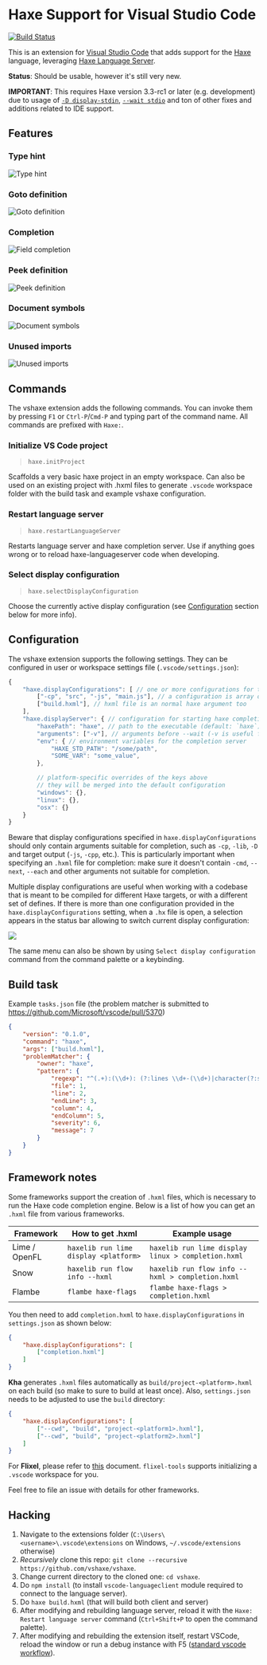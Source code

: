 # Haxe Support for Visual Studio Code

[![Build Status](https://travis-ci.org/vshaxe/vshaxe.svg?branch=master)](https://travis-ci.org/vshaxe/vshaxe)

This is an extension for [Visual Studio Code](https://code.visualstudio.com) that adds support for the [Haxe](http://haxe.org/) language,
leveraging [Haxe Language Server](https://github.com/vshaxe/haxe-languageserver).

**Status**: Should be usable, however it's still very new.

**IMPORTANT**: This requires Haxe version 3.3-rc1 or later (e.g. development) due to usage of [`-D display-stdin`](https://github.com/HaxeFoundation/haxe/pull/5120),
[`--wait stdio`](https://github.com/HaxeFoundation/haxe/pull/5188) and ton of other fixes and additions related to IDE support.

## Features

### Type hint
![Type hint](images/type.png)

### Goto definition
![Goto definition](images/position.png)

### Completion
![Field completion](images/field.png)

### Peek definition
![Peek definition](images/peek.png)

### Document symbols
![Document symbols](images/symbols.png)

### Unused imports
![Unused imports](images/unusedimport.png)

## Commands

The vshaxe extension adds the following commands. You can invoke them by pressing `F1` or `Ctrl-P`/`Cmd-P` and
typing part of the command name. All commands are prefixed with `Haxe:`.

### Initialize VS Code project

> `haxe.initProject`

Scaffolds a very basic haxe project in an empty workspace. Can also be used on an existing project with .hxml files
to generate `.vscode` workspace folder with the build task and example vshaxe configuration.

### Restart language server

> `haxe.restartLanguageServer`

Restarts language server and haxe completion server. Use if anything goes wrong or to reload haxe-languageserver code
when developing.

### Select display configuration

> `haxe.selectDisplayConfiguration`

Choose the currently active display configuration (see [Configuration](#configuration) section below for more info).

## Configuration

The vshaxe extension supports the following settings. They can be configured in user or workspace settings file (`.vscode/settings.json`):

```js
{
    "haxe.displayConfigurations": [ // one or more configurations for the haxe completion server 
        ["-cp", "src", "-js", "main.js"], // a configuration is array of arguments passed to the completion server
        ["build.hxml"], // hxml file is an normal haxe argument too
    ],
    "haxe.displayServer": { // configuration for starting haxe completion server itself
        "haxePath": "haxe", // path to the executable (default: `haxe`)
        "arguments": ["-v"], // arguments before --wait (-v is useful for debugging)
        "env": { // environment variables for the completion server
            "HAXE_STD_PATH": "/some/path",
            "SOME_VAR": "some_value",
        },

        // platform-specific overrides of the keys above
        // they will be merged into the default configuration
        "windows": {},
        "linux": {},
        "osx": {}
    }
}
```

Beware that display configurations specified in `haxe.displayConfigurations` should only contain arguments suitable for
completion, such as `-cp`, `-lib`, `-D` and target output (`-js`, `-cpp`, etc.). This is particularly important when
specifying an `.hxml` file for completion: make sure it doesn't contain `-cmd`, `--next`, `--each` and other arguments
not suitable for completion.

Multiple display configurations are useful when working with a codebase that is meant
to be compiled for different Haxe targets, or with a different set of defines. If 
there is more than one configuration provided in the `haxe.displayConfigurations` setting,
when a `.hx` file is open, a selection appears in the status bar allowing to switch current
display configuration:

![](images/configs.gif)

The same menu can also be shown by using `Select display configuration` command from the command palette or a keybinding.

## Build task

Example `tasks.json` file (the problem matcher is submitted to https://github.com/Microsoft/vscode/pull/5370)
```json
{
    "version": "0.1.0",
    "command": "haxe",
    "args": ["build.hxml"],
    "problemMatcher": {
        "owner": "haxe",
        "pattern": {
            "regexp": "^(.+):(\\d+): (?:lines \\d+-(\\d+)|character(?:s (\\d+)-| )(\\d+)) : (?:(Warning) : )?(.*)$",
            "file": 1,
            "line": 2,
            "endLine": 3,
            "column": 4,
            "endColumn": 5,
            "severity": 6,
            "message": 7
        }
    }
}
```

## Framework notes

Some frameworks support the creation of `.hxml` files, which is necessary to run the Haxe code completion engine. Below is a list of how you can get an `.hxml` file from various frameworks.

Framework     | How to get .hxml                      | Example usage
------------- | --------------------------------------|------------------------
Lime / OpenFL | `haxelib run lime display <platform>` | `haxelib run lime display linux > completion.hxml`
Snow          | `haxelib run flow info --hxml`        | `haxelib run flow info --hxml > completion.hxml`
Flambe        | `flambe haxe-flags`                   | `flambe haxe-flags > completion.hxml`

You then need to add `completion.hxml` to `haxe.displayConfigurations` in `settings.json` as shown below:

```json
{
    "haxe.displayConfigurations": [
        ["completion.hxml"]
    ]
}
```

**Kha** generates `.hxml` files automatically as `build/project-<platform>.hxml` on each build (so make to sure to build at least once). Also, `settings.json` needs to be adjusted to use the `build` directory:

```json
{
    "haxe.displayConfigurations": [
        ["--cwd", "build", "project-<platform1>.hxml"],
        ["--cwd", "build", "project-<platform2>.hxml"]
    ]
}
```

For **Flixel**, please refer to [this](https://github.com/HaxeFlixel/flixel-docs/blob/dev/documentation/00_getting_started/05-visual-studio-code.html.md) document. `flixel-tools` supports initializing a `.vscode` workspace for you.

Feel free to file an issue with details for other frameworks.

## Hacking

1. Navigate to the extensions folder (`C:\Users\<username>\.vscode\extensions` on Windows, `~/.vscode/extensions` otherwise)
2. _Recursively_ clone this repo: `git clone --recursive https://github.com/vshaxe/vshaxe`.
3. Change current directory to the cloned one: `cd vshaxe`.
4. Do `npm install` (to install `vscode-languageclient` module required to connect to the language server).
5. Do `haxe build.hxml` (that will build both client and server)
6. After modifying and rebuilding language server, reload it with the `Haxe: Restart language server` command (`Ctrl+Shift+P` to open the command palette).
7. After modifying and rebuilding the extension itself, restart VSCode, reload the window or run a debug instance with F5 ([standard vscode workflow](https://code.visualstudio.com/docs/extensions/debugging-extensions)). 
